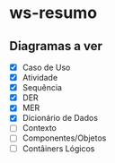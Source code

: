 # ws-resumo

## Diagramas a ver

- [x] Caso de Uso
- [x] Atividade
- [x] Sequência
- [x] DER
- [x] MER			
- [x] Dicionário de Dados	
- [ ] Contexto
- [ ] Componentes/Objetos
- [ ] Contâiners Lógicos
